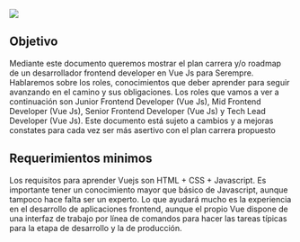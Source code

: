 ![](https://cdn.statically.io/img/austingil.com/f=auto%2Cq=70/wp-content/uploads/Vue-Blog-Cover.png)

## Objetivo

Mediante este documento queremos mostrar el plan carrera y/o roadmap de un desarrollador frontend developer en Vue Js para Serempre. Hablaremos sobre los roles, 
conocimientos que deber aprender para seguir avanzando en el camino y sus obligaciones. Los roles que vamos a ver a continuación son Junior Frontend Developer (Vue Js), Mid 
Frontend Developer (Vue Js), Senior Frontend Developer (Vue Js) y Tech Lead Developer (Vue Js). Este documento está sujeto a cambios y a mejoras constates para cada vez ser 
más asertivo con el plan carrera propuesto

## Requerimientos minimos

Los requisitos para aprender Vuejs son HTML + CSS + Javascript. Es importante tener un conocimiento mayor que básico de Javascript, aunque tampoco hace falta ser un experto. Lo que ayudará mucho es la experiencia en el desarrollo de aplicaciones frontend, aunque el propio Vue dispone de una interfaz de trabajo por línea de comandos para hacer las tareas típicas para la etapa de desarrollo y la de producción.